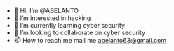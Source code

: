 - 👋 Hi, I’m @ABELANTO
- 👀 I’m interested in hacking
- 🌱 I’m currently learning cyber security
- 💞️ I’m looking to collaborate on cyber security
- 📫 How to reach me mail me abelanto63@gmail.com

<!---
ABELANTO/ABELANTO is a ✨ special ✨ repository because its `README.md` (this file) appears on your GitHub profile.
You can click the Preview link to take a look at your changes.
--->
